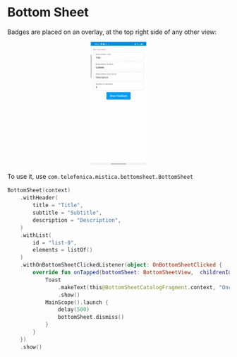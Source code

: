 # Bottom Sheet

Badges are placed on an overlay, at the top right side of any other view:

<p align="center">
    <img width="25%" src="../../../../../../../../doc/images/bottom_sheet/bottom_sheet.gif">
</p>

To use it, use `com.telefonica.mistica.bottomsheet.BottomSheet`

```kotlin
BottomSheet(context)
    .withHeader(
        title = "Title",
        subtitle = "Subtitle",
        description = "Description",
    )
    .withList(
        id = "list-0",
        elements = listOf()
    )
    .withOnBottomSheetClickedListener(object: OnBottomSheetClicked {
        override fun onTapped(bottomSheet: BottomSheetView,  childrenId: String, itemId: String) {
            Toast
                .makeText(this@BottomSheetCatalogFragment.context, "Onclicked: [Children: $childrenId, item:$itemId]", Toast.LENGTH_SHORT)
                .show()
            MainScope().launch {
                delay(500)
                bottomSheet.dismiss()
            }
        }
    })
    .show()

```